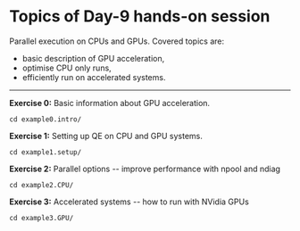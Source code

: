 # Topics of Day-9 hands-on session

Parallel execution on CPUs and GPUs. Covered topics are:

* basic description of GPU acceleration,
* optimise CPU only runs,
* efficiently run on accelerated systems.

------------------------------------------------------------------------

**Exercise 0:** Basic information about GPU acceleration.

    cd example0.intro/

**Exercise 1:** Setting up QE on CPU and GPU systems.

    cd example1.setup/

**Exercise 2:** Parallel options -- improve performance with npool and ndiag

    cd example2.CPU/

**Exercise 3:** Accelerated systems -- how to run with NVidia GPUs

    cd example3.GPU/

